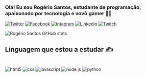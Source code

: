 ### Olá! Eu sou Rogério Santos, estudante de programação, apaixonado por tecnologia e vovô gamer 🙋‍♂️

[![Twitter](https://img.shields.io/badge/Twitter-1DA1F2?style=for-the-badge&logo=twitter&logoColor=white)](https://twitter.com/Scottynho_)
[![Facebook](https://img.shields.io/badge/Facebook-1877F2?style=for-the-badge&logo=facebook&logoColor=white)](https://www.facebook.com/profile.php?id=100005713381149)
[![Intagram](https://img.shields.io/badge/Instagram-E4405F?style=for-the-badge&logo=instagram&logoColor=white)](https://www.instagram.com/scottynho_)
[![Linkedin](https://img.shields.io/badge/LinkedIn-0077B5?style=for-the-badge&logo=linkedin&logoColor=white)](https://www.linkedin.com/in/rog%C3%A9rio-santos-258266186)
[![Twitch](https://img.shields.io/badge/Twitch-9146FF?style=for-the-badge&logo=twitch&logoColor=white)](https://www.twitch.tv/scottynho_/about)

![Rogério Santos GitHub stats](https://github-readme-stats.vercel.app/api?username=rogeriogsantos&show_icons=true&theme=cobalt)

## Linguagem que estou a estudar ✍️

<div style="inline_block"><br/>
<img align="center" alt="html5" src="https://img.shields.io/badge/HTML-239120?style=for-the-badge&logo=html5&logoColor=white">
<img align="center" alt="css" src="https://img.shields.io/badge/CSS-239120?&style=for-the-badge&logo=css3&logoColor=white">
<img align="center" alt="javascript" src="https://img.shields.io/badge/JavaScript-F7DF1E?style=for-the-badge&logo=javascript&logoColor=black">
<img align="center" alt="node.js" src="https://img.shields.io/badge/Node.js-43853D?style=for-the-badge&logo=node.js&logoColor=white">
<img align="center" alt="python" src="https://img.shields.io/badge/Python-14354C?style=for-the-badge&logo=python&logoColor=white">
</div><br/>
